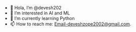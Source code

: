 - 👋 Hola, I’m @devesh202
- 👀 I’m interested in AI and ML
- 🌱 I’m currently learning Python
- 📫 How to reach me: Email-deveshzope2002@gmail.com.

<!---
devesh202/devesh202 is a ✨ special ✨ repository because its `README.md` (this file) appears on your GitHub profile.
You can click the Preview link to take a look at your changes.
--->
